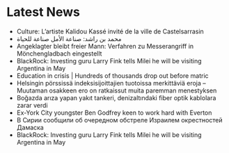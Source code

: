 # Latest News
-  Culture: L’artiste Kalidou Kassé invité de la ville de Castelsarrasin
-  محمد بن راشد: صناعة الأمل صناعة للحياة
-  Angeklagter bleibt freier Mann: Verfahren zu Messerangriff in Mönchengladbach eingestellt
-  BlackRock: Investing guru Larry Fink tells Milei he will be visiting Argentina in May
-  Education in crisis | Hundreds of thousands drop out before matric
-  Helsingin pörssissä indeksisijoittajien tuotoissa merkittäviä eroja – Muutaman osakkeen ero on ratkaissut muita paremman menestyksen
-  Boğazda arıza yapan yakıt tankeri, denizaltındaki fiber optik kablolara zarar verdi
-  Ex-York City youngster Ben Godfrey keen to work hard with Everton
-  В Сирии сообщили об очередном обстреле Израилем окрестностей Дамаска
-  BlackRock: Investing guru Larry Fink tells Milei he will be visiting Argentina in May

